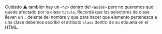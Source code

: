Cuidado :warning: también hay un `<h2>` dentro del `<aside>` pero no queremos que quede afectado por la clase `titulo`. Recordá que los selectores de clase llevan un `.` delente del nombre y que para hacer que elemento pertenezca a una clase debemos escribir el atributo `class` dentro de su etiqueta en el HTML.